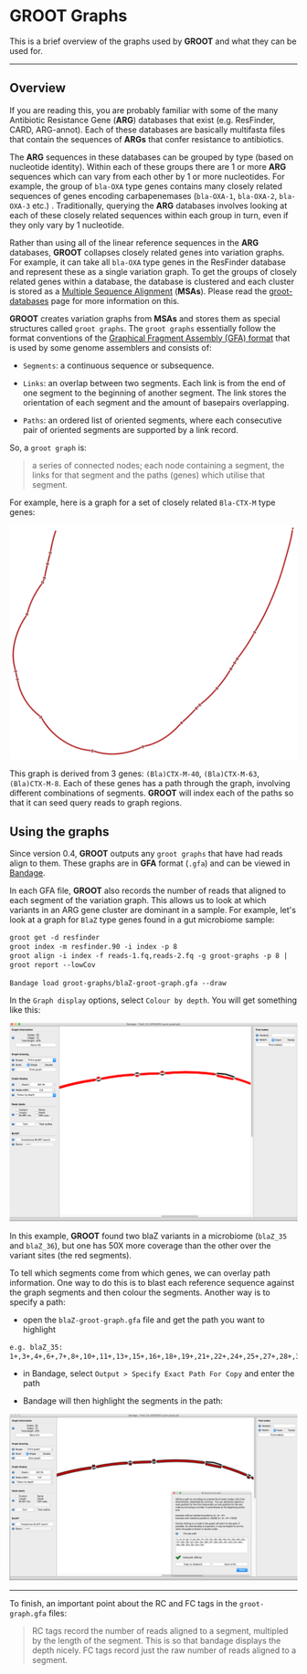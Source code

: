 # GROOT Graphs

This is a brief overview of the graphs used by **GROOT** and what they can be used for.

---

## Overview

If you are reading this, you are probably familiar with some of the many Antibiotic Resistance Gene (**ARG**) databases that exist (e.g. ResFinder, CARD, ARG-annot). Each of these databases are basically multifasta files that contain the sequences of **ARGs** that confer resistance to antibiotics.

The **ARG** sequences in these databases can be grouped by type (based on nucleotide identity). Within each of these groups there are 1 or more **ARG** sequences which can vary from each other by 1 or more nucleotides. For example, the group of `bla-OXA` type genes contains many closely related sequences of genes encoding carbapenemases (`bla-OXA-1`, `bla-OXA-2`, `bla-OXA-3` etc.) . Traditionally, querying the **ARG** databases involves looking at each of these closely related sequences within each group in turn, even if they only vary by 1 nucleotide.

Rather than using all of the linear reference sequences in the **ARG** databases, **GROOT** collapses closely related genes into variation graphs. For example, it can take all `bla-OXA` type genes in the ResFinder database and represent these as a single variation graph. To get the groups of closely related genes within a database, the database is clustered and each cluster is stored as a [Multiple Sequence Alignment](https://en.wikipedia.org/wiki/Multiple_sequence_alignment) (**MSAs**). Please read the [groot-databases](https://groot-documentation.readthedocs.io/en/latest/groot-databases.html) page for more information on this.

**GROOT** creates variation graphs from **MSAs** and stores them as special structures called `groot graphs`. The `groot graphs` essentially follow the format conventions of the [Graphical Fragment Assembly (GFA) format](https://github.com/GFA-spec/GFA-spec/blob/master/GFA1.md) that is used by some genome assemblers and consists of:

- `Segments`: a continuous sequence or subsequence.

- `Links`: an overlap between two segments. Each link is from the end of one segment to the beginning of another segment. The link stores the orientation of each segment and the amount of basepairs overlapping.

- `Paths`: an ordered list of oriented segments, where each consecutive pair of oriented segments are supported by a link record.

So, a `groot graph` is:

> a series of connected nodes; each node containing a segment, the links for that segment and the paths (genes) which utilise that segment.

For example, here is a graph for a set of closely related `Bla-CTX-M` type genes:

![ctxm-example](_static/ctx-m-graph.png)

This graph is derived from 3 genes: `(Bla)CTX-M-40`, `(Bla)CTX-M-63`, `(Bla)CTX-M-8`. Each of these genes has a path through the graph, involving different combinations of segments. **GROOT** will index each of the paths so that it can seed query reads to graph regions.

## Using the graphs

Since version 0.4, **GROOT** outputs any `groot graphs` that have had reads align to them. These graphs are in **GFA** format (`.gfa`) and can be viewed in [Bandage](https://github.com/rrwick/Bandage).

In each GFA file, **GROOT** also records the number of reads that aligned to each segment of the variation graph. This allows us to look at which variants in an ARG gene cluster are dominant in a sample. For example, let's look at a graph for `BlaZ` type genes found in a gut microbiome sample:

```
groot get -d resfinder
groot index -m resfinder.90 -i index -p 8
groot align -i index -f reads-1.fq,reads-2.fq -g groot-graphs -p 8 | groot report --lowCov

Bandage load groot-graphs/blaZ-groot-graph.gfa --draw
```

In the `Graph display` options, select `Colour by depth`. You will get something like this:

![blaz-example](_static/bla-z-graph.png)

In this example, **GROOT** found two blaZ variants in a microbiome (`blaZ_35` and `blaZ_36`), but one has 50X more coverage than the other over the variant sites (the red segments).

To tell which segments come from which genes, we can overlay path information. One way to do this is to blast each reference sequence against the graph segments and then colour the segments. Another way is to specify a path:

- open the `blaZ-groot-graph.gfa` file and get the path you want to highlight

```
e.g. blaZ_35:
1+,3+,4+,6+,7+,8+,10+,11+,13+,15+,16+,18+,19+,21+,22+,24+,25+,27+,28+,30+,31+,33+,34+,36+,37+,39+,40+,42+,43+,44+,46+,48+,49+,50+,52+,54+,55+
```

- in Bandage, select `Output > Specify Exact Path For Copy` and enter the path

- Bandage will then highlight the segments in the path:

![blaz-example2](_static/bla-z-graph-path-highlight.png)

---

To finish, an important point about the RC and FC tags in the `groot-graph.gfa` files:

> RC tags record the number of reads aligned to a segment, multipled by the length of the segment. This is so that bandage displays the depth nicely. FC tags record just the raw number of reads aligned to a segment.
